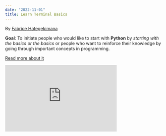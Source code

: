 ```yaml
---
date: "2022-11-01" 
title: Learn Terminal Basics
---
```


By [Fabrice Hategekimana ](https://twitter.com/wedata_unige)


**Goal**: To initiate people who would like to start with **Python** by _starting with the basics or the basics_ or people who want to reinforce their knowledge by going through important concepts in programming.

[Read more about it](https://www.youtube.com/playlist?list=PLSYhtt87oGAL2mRQpd5ozLsSkMgLxrPtp)

<iframe width="360" height="215" src="https://www.youtube.com/embed/oRjSldmZCAg?list=PLSYhtt87oGAL2mRQpd5ozLsSkMgLxrPtp" title="Les fondamentaux en python 1: Mise en place de l&#39;environnement d&#39;entraînement" frameborder="0" allow="accelerometer; autoplay; clipboard-write; encrypted-media; gyroscope; picture-in-picture; web-share" allowfullscreen></iframe>
